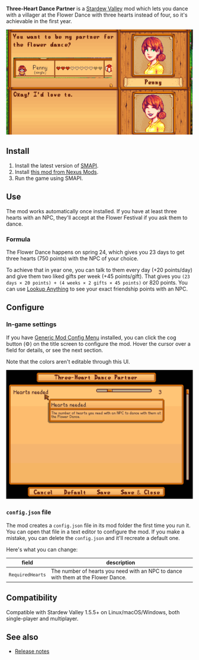 ﻿**Three-Heart Dance Partner** is a [Stardew Valley](http://stardewvalley.net/) mod which lets you
dance with a villager at the Flower Dance with three hearts instead of four, so it's achievable
in the first year.

![](screenshot.png)

## Install
1. Install the latest version of [SMAPI](https://smapi.io).
2. Install [this mod from Nexus Mods](http://www.nexusmods.com/stardewvalley/mods/500).
3. Run the game using SMAPI.

## Use
The mod works automatically once installed. If you have at least three hearts with an NPC, they'll
accept at the Flower Festival if you ask them to dance.

### Formula
The Flower Dance happens on spring 24, which gives you 23 days to get three hearts (750 points)
with the NPC of your choice.

To achieve that in year one, you can talk to them every day (+20 points/day) and give them two
liked gifts per week (+45 points/gift). That gives you `(23 days × 20 points) + (4 weeks × 2 gifts
× 45 points)` or 820 points. You can use [Lookup Anything](https://www.nexusmods.com/stardewvalley/mods/541)
to see your exact friendship points with an NPC.

## Configure
### In-game settings
If you have [Generic Mod Config Menu](https://www.nexusmods.com/stardewvalley/mods/5098) installed,
you can click the cog button (⚙) on the title screen to configure the mod. Hover the cursor over a
field for details, or see the next section.

Note that the colors aren't editable through this UI.

![](generic-mod-config-menu.png)

### `config.json` file
The mod creates a `config.json` file in its mod folder the first time you run it. You can open that
file in a text editor to configure the mod. If you make a mistake, you can delete the `config.json`
and it'll recreate a default one.

Here's what you can change:

field | description
----- | -----------
`RequiredHearts` | The number of hearts you need with an NPC to dance with them at the Flower Dance.

## Compatibility
Compatible with Stardew Valley 1.5.5+ on Linux/macOS/Windows, both single-player and multiplayer.

## See also
* [Release notes](release-notes.md)

